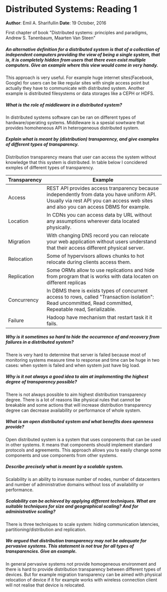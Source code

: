 # Distributed Systems: Reading 1

**Author**: Emil A. Sharifullin 
**Date**:   19 October, 2016  

First chapter of book "Distributed systems: principles and paradigms, Andrew S. Tanenbaum, Maarten Van Steen"

##### An alternative definition for a distributed system is that of a collection of independent computers providing the view of being a single system, that is, it is completely hidden from users that there even exist multiple computers. Give an example where this view would come in very handy.

This approach is very useful. For example huge internet sites(Facebook, Google) for users can be like regular sites with single access point but actually they have to communicate with distributed system. Another example is distributed filesystems or data storages like a CEPH or HDFS.

##### What is the role of middleware in a distributed system?

In distributed systems software can be ran on different  types of hardware/operating systems. Middleware is a spesial sowtware that provides homoheneous API in heterogeneous distributed system.

##### Explain what is meant by (distribution) transparency, and give examples of different types of transparency.

Distribution transparency means that user can access the system without knowledge that this system is distributed. In table below I concidered exmples of different types of transparency.

| Transparency | Example                                  |
| ------------ | ---------------------------------------- |
| Access       | REST API provides access tranparency because independently from data you have uniform API. Usually via rest API you can access web sites and also you can access DBMS for example. |
| Location     | In CDNs you can access data by URL without any assumptions wherever data located physically. |
| Migration    | With changing DNS record you can relocate your web application without users understand that their access different physical server. |
| Relocation   | Some of hypervisors allows chunks to hot relocate during clients access them. |
| Replication  | Some ORMs allow to use replications and hide from program that is works with data locaten on different replicas |
| Concurrency  | In DBMS there is exists types of concurrent access to rows, called "Transaction isolation": Read uncommitted, Read committed, Repeatable read, Serializable. |
| Failure      | Hadoop have mechanism that restart task it it fails. |

##### Why is it sometimes so hard to hide the occurrence of and recovery from failures in a distributed system?

There is very hard to determine that server is failed because most of monitoring systems measure time to response and time can be huge in two cases: when system is failed and when system just have big load.

##### Why is it not always a good idea to aim at implementing the highest degree of transparency possible?

There is not always possible to aim highest distribution transparency degree. There is a lot of reasons like physical rules that cannot be breakable and some actions that will increase distribution transparency degree can decrease availability or performance of whole system.

##### What is an open distributed system and what benefits does openness provide?

Open distributed system is a system that uses conponents that can be used in other systems. It means that components should implement standard protocols and agreements. This approach allows you to easily change some components and use components from other systems.

##### Describe precisely what is meant by a scalable system.

Scalability is an ability to insrease number of nodes, number of datacenters and number of administrative domains without loss of availability or performance.

##### Scalability can be achieved by applying different techniques. What are suitable techniques for size and geographical scaling? And for administrative scaling?

There is three techniques to scale system: hiding communication latencies, partitioning/distribution and replication.

#####  We argued that distribution transparency may not be adequate for pervasive systems. This statement is not true for all types of transparencies. Give an example.

In general pervasive systems not provide homogeneous environment and there is hard to provide distribution transparency between different types of devices. But for example migration transparency can be aimed with physical relocation of device if it for example works with wireless connection client will not realise that device is relocated.
